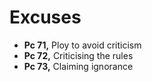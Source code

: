 # Excuses

-   **Pc 71,** Ploy to avoid criticism
-   **Pc 72,** Criticising the rules
-   **Pc 73,** Claiming ignorance

